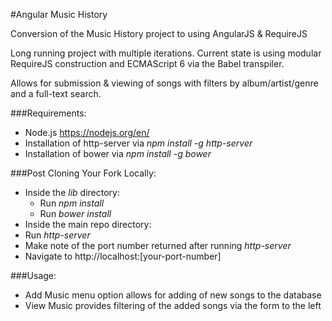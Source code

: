 #Angular Music History

Conversion of the Music History project to using AngularJS & RequireJS

Long running project with multiple iterations.  Current state is using modular RequireJS construction and ECMAScript 6 via the Babel transpiler.

Allows for submission & viewing of songs with filters by album/artist/genre and a full-text search.

###Requirements:
- Node.js https://nodejs.org/en/
- Installation of http-server via _npm install -g http-server_
- Installation of bower via _npm install -g bower_

###Post Cloning Your Fork Locally:
- Inside the _lib_ directory:
  - Run _npm install_
  - Run _bower install_
- Inside the main repo directory:
 - Run _http-server_
 - Make note of the port number returned after running _http-server_
- Navigate to http://localhost:[your-port-number]

###Usage:
- Add Music menu option allows for adding of new songs to the database
- View Music provides filtering of the added songs via the form to the left

